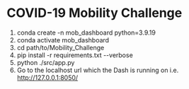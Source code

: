 # COVID-19 Mobility Challenge
1. conda create -n mob_dashboard python=3.9.19
2. conda activate mob_dashboard
3. cd path/to/Mobility_Challenge
4. pip install -r requirements.txt --verbose
5. python ./src/app.py
6. Go to the localhost url which the Dash is running on i.e. http://127.0.0.1:8050/
